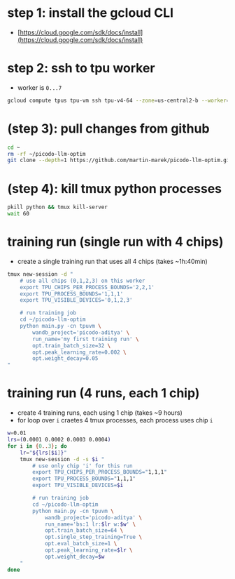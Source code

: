 

# step 1: install the gcloud CLI
- [https://cloud.google.com/sdk/docs/install](https://cloud.google.com/sdk/docs/install)


# step 2: ssh to tpu worker
- worker is `0...7`
```bash
gcloud compute tpus tpu-vm ssh tpu-v4-64 --zone=us-central2-b --worker=7
```


# (step 3): pull changes from github
```bash
cd ~
rm -rf ~/picodo-llm-optim
git clone --depth=1 https://github.com/martin-marek/picodo-llm-optim.git
```


# (step 4): kill tmux python processes
```bash
pkill python && tmux kill-server
wait 60
```


# training run (single run with 4 chips)
- create a single training run that uses all 4 chips (takes ~1h:40min)
```bash
tmux new-session -d "
    # use all chips (0,1,2,3) on this worker
    export TPU_CHIPS_PER_PROCESS_BOUNDS='2,2,1'
    export TPU_PROCESS_BOUNDS='1,1,1'
    export TPU_VISIBLE_DEVICES='0,1,2,3'

    # run training job
    cd ~/picodo-llm-optim
    python main.py -cn tpuvm \
        wandb_project='picodo-aditya' \
        run_name='my first training run' \
        opt.train_batch_size=32 \
        opt.peak_learning_rate=0.002 \
        opt.weight_decay=0.05
"
```


# training run (4 runs, each 1 chip)
- create 4 training runs, each using 1 chip (takes ~9 hours)
- for loop over `i` craetes 4 tmux processes, each process uses chip `i`
```bash
w=0.01
lrs=(0.0001 0.0002 0.0003 0.0004)
for i in {0..3}; do
    lr="${lrs[$i]}"
    tmux new-session -d -s $i "
        # use only chip 'i' for this run
        export TPU_CHIPS_PER_PROCESS_BOUNDS="1,1,1"
        export TPU_PROCESS_BOUNDS="1,1,1"
        export TPU_VISIBLE_DEVICES=$i

        # run training job
        cd ~/picodo-llm-optim
        python main.py -cn tpuvm \
            wandb_project='picodo-aditya' \
            run_name='bs:1 lr:$lr w:$w' \
            opt.train_batch_size=64 \
            opt.single_step_training=True \
            opt.eval_batch_size=1 \
            opt.peak_learning_rate=$lr \
            opt.weight_decay=$w
    "
done
```
